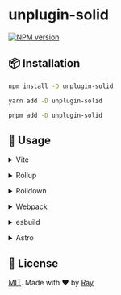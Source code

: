 # unplugin-solid

[![NPM version](https://img.shields.io/npm/v/unplugin-solid?color=a1b858&label=)](https://www.npmjs.com/package/unplugin-solid)

## 📦 Installation

```bash
npm install -D unplugin-solid
```
```bash
yarn add -D unplugin-solid
```
```bash
pnpm add -D unplugin-solid
```

## 🚀 Usage

<details>
<summary>Vite</summary><br>

```ts
// vite.config.ts
import Solid from "unplugin-solid/vite";

export default defineConfig({
  plugins: [
    Solid({
      /* options */
    }),
  ],
});
```

<br></details>

<details>
<summary>Rollup</summary><br>

```ts
// rollup.config.js
import Solid from "unplugin-solid/rollup";

export default {
  plugins: [
    Solid({
      /* options */
    }),
    // other plugins
  ],
};
```

<br></details>

<details>
<summary>Rolldown</summary><br>

```ts
// rolldown.config.js
import Solid from "unplugin-solid/rolldown";

export default {
  plugins: [
    Solid({
      /* options */
    }),
    // other plugins
  ],
};
```

<br></details>


<details>
<summary>Webpack</summary><br>

```ts
// webpack.config.js
module.exports = {
  /* ... */
  plugins: [
    require("unplugin-solid/webpack")({
      /* options */
    }),
  ],
};
```

<br></details>

<details>
<summary>esbuild</summary><br>

```ts
// esbuild.config.js
import { build } from "esbuild";

build({
  /* ... */
  plugins: [
    require("unplugin-solid/esbuild")({
      /* options */
    }),
  ],
});
```

<br></details>


<details>
<summary>Astro</summary><br>

```ts
// astro.config.mjs
import Solid from "unplugin-solid/astro";

export default defineConfig({
  integrations: [
    Solid({
      /* options */
    }),
  ],
});
```

<br></details>

## 📝 License

[MIT](./LICENSE). Made with ❤️ by [Ray](https://github.com/so1ve)
